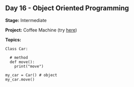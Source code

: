 ## Day 16 - Object Oriented Programming

**Stage:** Intermediate

**Project:** Coffee Machine (try [here](https://replit.com/@GloryOdeyemi/CoffeeMachineOOP?v=1))

**Topics:**
```
Class Car:

  # method
  def move(): 
    print("move")

my_car = Car() # object
my_car.move()
```
